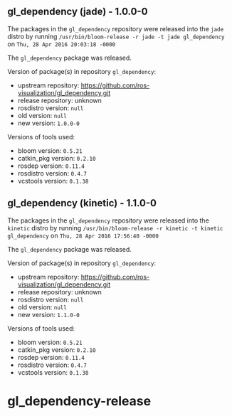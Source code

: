 ## gl_dependency (jade) - 1.0.0-0

The packages in the `gl_dependency` repository were released into the `jade` distro by running `/usr/bin/bloom-release -r jade -t jade gl_dependency` on `Thu, 28 Apr 2016 20:03:18 -0000`

The `gl_dependency` package was released.

Version of package(s) in repository `gl_dependency`:

- upstream repository: https://github.com/ros-visualization/gl_dependency.git
- release repository: unknown
- rosdistro version: `null`
- old version: `null`
- new version: `1.0.0-0`

Versions of tools used:

- bloom version: `0.5.21`
- catkin_pkg version: `0.2.10`
- rosdep version: `0.11.4`
- rosdistro version: `0.4.7`
- vcstools version: `0.1.38`


## gl_dependency (kinetic) - 1.1.0-0

The packages in the `gl_dependency` repository were released into the `kinetic` distro by running `/usr/bin/bloom-release -r kinetic -t kinetic gl_dependency` on `Thu, 28 Apr 2016 17:56:40 -0000`

The `gl_dependency` package was released.

Version of package(s) in repository `gl_dependency`:

- upstream repository: https://github.com/ros-visualization/gl_dependency.git
- release repository: unknown
- rosdistro version: `null`
- old version: `null`
- new version: `1.1.0-0`

Versions of tools used:

- bloom version: `0.5.21`
- catkin_pkg version: `0.2.10`
- rosdep version: `0.11.4`
- rosdistro version: `0.4.7`
- vcstools version: `0.1.38`


# gl_dependency-release